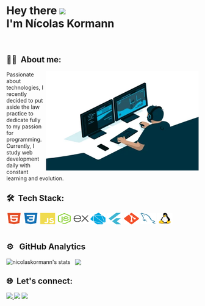 # Hey there <img src="https://media.giphy.com/media/hvRJCLFzcasrR4ia7z/giphy.gif" width="35"> <br> I'm Nícolas Kormann

<br>

## 🧑‍💻&nbsp; About me:
<img align="right" src="giphy.webp" width="400" height="260">

<p align="left">Passionate about technologies, I recently decided to put aside the law practice to dedicate fully to my passion for programming. Currently, I study web development daily with constant learning and evolution.</p>

## 🛠&nbsp; Tech Stack:
<div style="display: inline_block">
  <img src="https://raw.githubusercontent.com/devicons/devicon/master/icons/html5/html5-plain.svg" width="40" height="30" align="center">
  <img src="https://raw.githubusercontent.com/devicons/devicon/master/icons/css3/css3-plain.svg" width="40" height="30" align="center">
  <img src="https://raw.githubusercontent.com/devicons/devicon/master/icons/javascript/javascript-plain.svg" width="40" height="30" align="center">    
  <img src="https://raw.githubusercontent.com/devicons/devicon/master/icons/nodejs/nodejs-plain.svg" width="40" height="30" align="center">
  <img src="https://raw.githubusercontent.com/devicons/devicon/master/icons/express/express-original.svg" width="40" height="30" align="center">
  <img src="https://raw.githubusercontent.com/devicons/devicon/master/icons/dart/dart-plain.svg" width="40" height="30" align="center">
  <img src="https://raw.githubusercontent.com/devicons/devicon/master/icons/flutter/flutter-plain.svg" width="40" height="30" align="center">  
  <img src="https://raw.githubusercontent.com/devicons/devicon/master/icons/git/git-plain.svg" width="40" height="30" align="center">
  <img src="https://raw.githubusercontent.com/devicons/devicon/master/icons/mysql/mysql-plain.svg" width="40" height="30" align="center">
  <img src="https://raw.githubusercontent.com/devicons/devicon/master/icons/linux/linux-original.svg" width="40" height="30" align="center">  
 </div> 
 <br> 

## ⚙️ &nbsp; GitHub Analytics
<div style="display: inline_block">
  <img src="https://github-readme-stats.vercel.app/api?username=nicolasKormann&show_icons=true&theme=dracula" alt="nicolaskormann's stats" height="200" align="center"> &nbsp

  <img src="https://github-readme-stats.vercel.app/api/top-langs/?username=nicolasKormann&theme=dracula&hide_langs_below=1" height="200" align="center">
</div> 

 
 
## 🌐&nbsp; Let's connect:
<div align="left">
  <a target="_blank" href="https://www.linkedin.com/in/nicolas-kormann/" alt="Linkedin">
  <img src="https://img.shields.io/badge/-LinkedIn-%230077B5?style=for-the-badge&logo=linkedin&logoColor=white" target="_blank"</a>

  <a target="_blank" href="https://www.instagram.com/nicolaskormann/" alt="Instagram">
  <img src="https://img.shields.io/badge/-Instagram-%23E4405F?style=for-the-badge&logo=instagram&logoColor=white" target="_blank"></a>
 
   <a target="_blank" href="mailto:kormann.nicolas@gmail.com" alt="Gmail">
  <img src="https://img.shields.io/badge/Gmail-D14836?style=for-the-badge&logo=gmail&logoColor=white"</a>
</div>

<!--
- 🔭 I’m currently working on ...
- 🌱 I’m currently learning ...
- 👯 I’m looking to collaborate on ...
- 🤔 I’m looking for help with ...
- 💬 Ask me about ...
- 📫 How to reach me: ...
- 😄 Pronouns: ...
- ⚡ Fun fact: ...
-->
